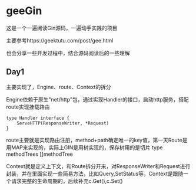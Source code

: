# geeGin

这是一个一遍阅读Gin源码，一遍动手实践的项目

主要参考https://geektutu.com/post/gee.html

也会分享一些开发过程中，结合源码阅读后的一些理解

## Day1

主要实现了，Engine、route、Context的拆分

Engine依赖于原生"net/http"包，通过实现Handler的接口，启动http服务，搭配route实现挂载路由

```golang
type Handler interface {
	ServeHTTP(ResponseWriter, *Request)
}
```

route主要就是实现路由注册，method+path确定唯一的key值，第一天Route是用MAP来实现的，实际上GIN是用树实现的，保存树用的是切片  type methodTrees []methodTree

Context就是定义上下文，和Route拆分开来，对ResponseWriter和Request进行封装，并在里面实现一些简易方法，比如Query,SetStatus等，Context是跟随一个请求完整的生命周期的，后续补充c.Get(),c.Set()


